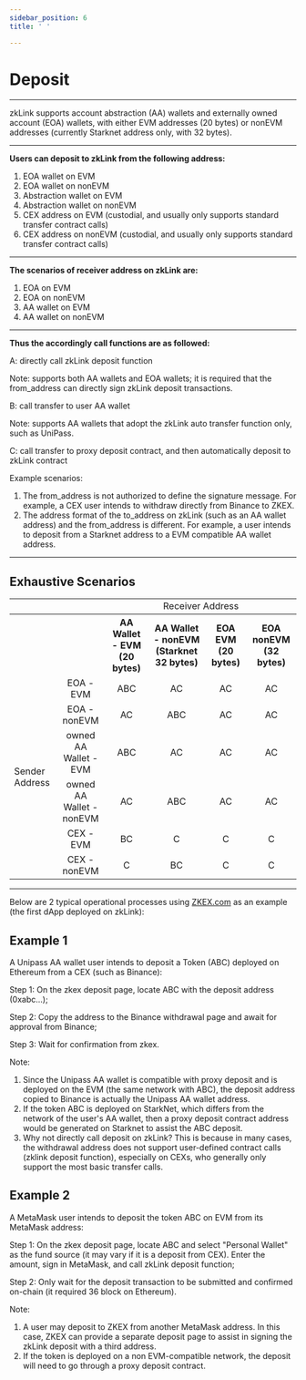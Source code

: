 ```yaml
---
sidebar_position: 6
title: ' '

---
```


# Deposit

---
zkLink supports account abstraction (AA) wallets and externally owned account (EOA) wallets, with either EVM addresses (20 bytes) or nonEVM addresses (currently Starknet address only, with 32 bytes).

---
**Users can deposit to zkLink from the following address:**

1. EOA wallet on EVM
2. EOA wallet on nonEVM
3. Abstraction wallet on EVM
4. Abstraction wallet on nonEVM
5. CEX address on EVM (custodial, and usually only supports standard transfer contract calls)
6. CEX address on nonEVM (custodial, and usually only supports standard transfer contract calls)

---
**The scenarios of receiver address on zkLink are:**

1. EOA on EVM
2. EOA on nonEVM
3. AA wallet on EVM
4. AA wallet on nonEVM

---
**Thus the accordingly call functions are as followed:**

<span className="highlight">A: directly call zkLink deposit function</span>

Note: supports both AA wallets and EOA wallets; it is required that the from_address can directly sign zkLink deposit transactions.

<span className="highlight">B: call transfer to user AA wallet</span>

Note: supports AA wallets that adopt the zkLink auto transfer function only, such as UniPass.

<span className="highlight">C: call transfer to proxy deposit contract, and then automatically deposit to zkLink contract</span>

Example scenarios:
1. The from_address is not authorized to define the signature message. For example, a CEX user intends to withdraw directly from Binance to ZKEX.
2. The address format of the to_address on zkLink (such as an AA wallet address) and the from_address is different. For example, a user intends to deposit from a Starknet address to a EVM compatible AA wallet address.

---
## Exhaustive Scenarios

<table>
    <tr>
        <td></td><td></td><td colspan="4" align="center">Receiver Address</td>
    </tr>  
    <tr>
        <th></th><th></th><th align="center">AA Wallet - EVM (20 bytes)</th><th align="center">AA Wallet - nonEVM (Starknet 32 bytes)</th><th align="center">EOA EVM (20 bytes)</th><th align="center">EOA nonEVM (32 bytes)</th>
    </tr>
    <tr>
        <td rowspan="6">Sender Address</td><td align="center">EOA - EVM</td><td align="center">ABC</td><td align="center">AC</td><td align="center">AC</td><td align="center">AC</td>
    </tr>
    <tr>
        <td align="center">EOA - nonEVM</td><td align="center">AC</td><td align="center">ABC</td><td align="center">AC</td><td align="center">AC</td>
    </tr>
    <tr>
        <td align="center">owned AA Wallet - EVM</td><td align="center">ABC</td><td align="center">AC</td><td align="center">AC</td><td align="center">AC</td>
    </tr>
    <tr>
        <td align="center">owned AA Wallet - nonEVM</td><td align="center">AC</td><td align="center">ABC</td><td align="center">AC</td><td align="center">AC</td>
    </tr>
    <tr>
        <td align="center">CEX - EVM</td><td align="center">BC</td><td align="center">C</td><td align="center">C</td><td align="center">C</td>
    </tr>
    <tr>
        <td align="center">CEX - nonEVM</td><td align="center">C</td><td align="center">BC</td><td align="center">C</td><td align="center">C</td>
    </tr>
</table>


---
Below are 2 typical operational processes using [ZKEX.com](http://zkex.com/) as an example (the first dApp deployed on zkLink):

## Example 1

A Unipass AA wallet user intends to deposit a Token (ABC) deployed on Ethereum from a CEX (such as Binance):

Step 1: On the zkex deposit page, locate ABC with the deposit address (0xabc...);

Step 2: Copy the address to the Binance withdrawal page and await for approval from Binance; 

Step 3: Wait for confirmation from zkex.

Note:

1. Since the Unipass AA wallet is compatible with proxy deposit and is deployed on the EVM (the same network with ABC), the deposit address copied to Binance is actually the Unipass AA wallet address.
2. If the token ABC is deployed on StarkNet, which differs from the network of the user's AA wallet, then a proxy deposit contract address would be generated on Starknet to assist the ABC deposit.
3. Why not directly call deposit on zkLink? This is because in many cases, the withdrawal address does not support user-defined contract calls (zklink deposit function), especially on CEXs, who generally only support the most basic transfer calls.

## Example 2

A MetaMask user intends to deposit the token ABC on EVM from its MetaMask address:

Step 1: On the zkex deposit page, locate ABC and select "Personal Wallet" as the fund source (it may vary if it is a deposit from CEX). Enter the amount, sign in MetaMask, and call zkLink deposit function;

Step 2: Only wait for the deposit transaction to be submitted and confirmed on-chain (it required 36 block on Ethereum).

Note:

1. A user may deposit to ZKEX from another MetaMask address. In this case, ZKEX can provide a separate deposit page to assist in signing the zkLink deposit with a third address.
2. If the token is deployed on a non EVM-compatible network, the deposit will need to go through a proxy deposit contract.